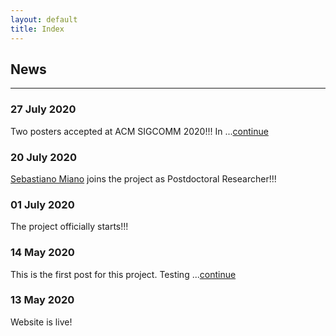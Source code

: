 ```yaml
---
layout: default
title: Index
---
```


## News
---  

### 27 July 2020
Two posters accepted at ACM SIGCOMM 2020!!! In ...[continue](_posts/2020-07-27-2sigcommposters.md)

### 20 July 2020
[Sebastiano Miano](https://sebymiano.github.io/) joins the project as Postdoctoral Researcher!!!

### 01 July 2020
The project officially starts!!!

### 14 May 2020
This is the first post for this project. Testing ...[continue](_posts/2020-05-14-test-post.md)

### 13 May 2020
Website is live!


